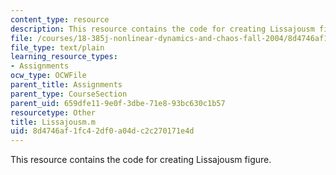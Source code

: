 ```yaml
---
content_type: resource
description: This resource contains the code for creating Lissajousm figure.
file: /courses/18-385j-nonlinear-dynamics-and-chaos-fall-2004/8d4746af1fc42df0a04dc2c270171e4d_Lissajousm.m
file_type: text/plain
learning_resource_types:
- Assignments
ocw_type: OCWFile
parent_title: Assignments
parent_type: CourseSection
parent_uid: 659dfe11-9e0f-3dbe-71e8-93bc630c1b57
resourcetype: Other
title: Lissajousm.m
uid: 8d4746af-1fc4-2df0-a04d-c2c270171e4d
---
```

This resource contains the code for creating Lissajousm figure.

